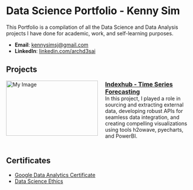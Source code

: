 # Data Science Portfolio - Kenny Sim
This Portfolio is a compilation of all the Data Science and Data Analysis projects I have done for academic, work, and self-learning purposes.

- **Email**: kennysimsj@gmail.com
- **LinkedIn**: [linkedin.com/archd3sai](https://www.linkedin.com/in/kennysim28/)


## Projects
<div>
  <img align="left" src="https://github.com/kennysimsj/Portfolio/assets/82559807/69ba1fe4-c580-4cb2-8fe4-e0aaea09ec98" alt="My Image" style="width: 250px; height: 150px; margin-right: 20px;">
  <div>
      <h3 style="margin: 0;"><a href="https://github.com/topher-lo/indexhub" class="heading-link">Indexhub - Time Series Forecasting</a></h3>
      <p style="margin: 0;">In this project, I played a role in sourcing and extracting external data, developing robust APIs for seamless data integration, and creating compelling visualizations using tools h2owave, pyecharts, and PowerBI.</p>
  </div>
  <br>
</div>

<!-- ## --> <!-- Add this as horizontal Horizontal rule for each of the item in the list -->
<!-- Add new img and description here -->

## Certificates
- [Google Data Analytics Certificate](https://www.credly.com/badges/b2e217b9-6ef1-40ca-a0be-20bfeea60870?source=linked_in_profile)
- [Data Science Ethics](https://www.coursera.org/account/accomplishments/certificate/ACS5YYLYPJ6K)
